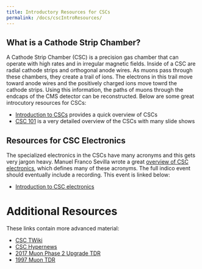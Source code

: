 ```yaml
---
title: Introductory Resources for CSCs
permalink: /docs/cscIntroResources/
---
```


## What is a Cathode Strip Chamber?

A Cathode Strip Chamber (CSC) is a precision gas chamber 
that can operate with high rates and in irregular magnetic fields. Inside of a CSC are radial cathode strips
and orthogonal anode wires. As muons pass through these chambers, they create a trail of ions. The electrons 
in this trail move toward anode wires and the positively charged ions move towrd the cathode strips. Using this
information, the paths of muons through the endcaps of the CMS detector can be reconstructed. Below are some 
great introcutory resources for CSCs:

* [Introduction to CSCs](https://indico.cern.ch/event/741985/contributions/3063856/attachments/1687236/2713594/18-07-16_manuelf_csc_intro.pdf)
  provides a quick overview of CSCs
* [CSC 101](https://indico.cern.ch/event/522500/) is a very detailed overview of the CSCs with many slide shows

## Resources for CSC Electronics

The specialized electronics in the CSCs have many acronyms and this gets very jargon heavy. Manuel Franco Sevilla wrote
a great 
[overview of CSC electronics](https://indico.cern.ch/event/741985/contributions/3063857/attachments/1687237/2713595/18-07-16_manuelf_csc_electronics.pdf),
which defines many of these acronyms.
The full indico event should eventually include a recording. This event is linked below:

* [Introduction to CSC electronics](https://indico.cern.ch/event/741985/)

# Additional Resources

These links contain more advanced material:

* [CSC TWiki](https://twiki.cern.ch/twiki/bin/view/CMS/MuonCSC)
* [CSC Hypernews](https://hypernews.cern.ch/HyperNews/CMS/get/csc-ops.html)
* [2017 Muon Phase 2 Upgrade TDR](https://cds.cern.ch/record/2283189)
* [1997 Muon TDR](https://cds.cern.ch/record/2283189)

